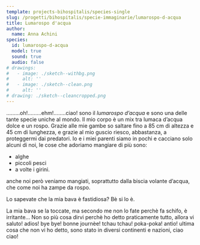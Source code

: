 ```yaml
---
template: projects-bihospitalis/species-single
slug: /progetti/bihospitalis/specie-immaginarie/lumarospo-d-acqua
title: Lumarospo d'acqua
author: 
  name: Anna Achini
species:
  id: lumarospo-d-acqua
  model: true
  sound: true
  audio: false
# drawings:
#   - image: ./sketch--withbg.png
#     alt: ''
#   - image: ./sketch--clean.png
#     alt: ''
# drawing: ./sketch--cleancropped.png
---
```


.........oh!.........ehm!........ciao! sono il *lumarospo d’acqua* e sono una delle tante specie uniche al mondo.
Il mio corpo è un mix tra lumaca d’acqua dolce e un rospo. 
Grazie alle mie gambe so saltare fino a 85 cm di altezza e 45 cm di lunghezza, e grazie al mio guscio riesco, abbastanza, a proteggermi dai predatori. 
Io e i miei parenti siamo in pochi e cacciano solo alcuni di noi, le cose che adoriamo mangiare di più sono:

- alghe
- piccoli pesci
- a volte i girini.

anche noi però veniamo mangiati, soprattutto dalla biscia volante d’acqua, che come noi ha zampe da rospo. 

Lo sapevate che la mia bava è fastidiosa?
Bè si lo è.

La mia bava se la toccate, ma secondo me non lo fate perchè fa schifo, è irritante... Non so più cosa dirvi perchè ho detto praticamente tutto,
allora vi saluto! adios! bye bye! bonne journèe! tchau tchau! poka-poka! antìo!
ultima cosa che non vi ho detto, sono stato in diversi continenti e nazioni, ciao ciao!
